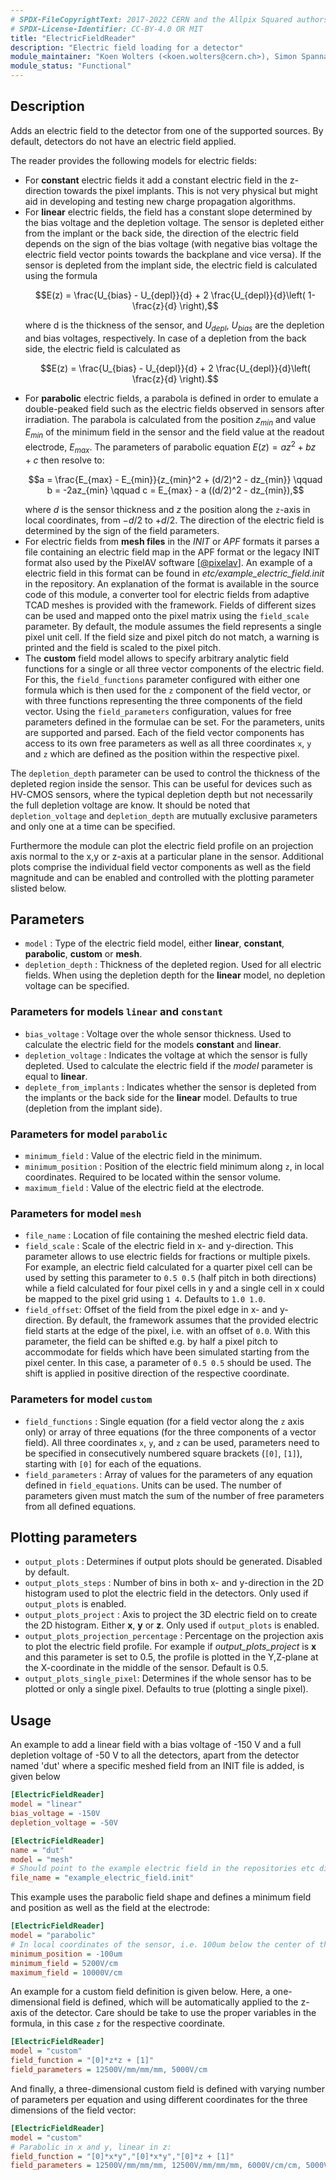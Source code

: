 ```yaml
---
# SPDX-FileCopyrightText: 2017-2022 CERN and the Allpix Squared authors
# SPDX-License-Identifier: CC-BY-4.0 OR MIT
title: "ElectricFieldReader"
description: "Electric field loading for a detector"
module_maintainer: "Koen Wolters (<koen.wolters@cern.ch>), Simon Spannagel (<simon.spannagel@cern.ch>)"
module_status: "Functional"
---
```


## Description
Adds an electric field to the detector from one of the supported sources. By default, detectors do not have an electric field applied.

The reader provides the following models for electric fields:

* For **constant** electric fields it add a constant electric field in the z-direction towards the pixel implants. This is not very physical but might aid in developing and testing new charge propagation algorithms.
* For **linear** electric fields, the field has a constant slope determined by the bias voltage and the depletion voltage. The sensor is depleted either from the implant or the back side, the direction of the electric field depends on the sign of the bias voltage (with negative bias voltage the electric field vector points towards the backplane and vice versa). If the sensor is depleted from the implant side, the electric field is calculated using the formula
    ```math
    E(z) = \frac{U_{bias} - U_{depl}}{d} + 2 \frac{U_{depl}}{d}\left( 1- \frac{z}{d} \right),
    ```
    where d is the thickness of the sensor, and $`U_{depl}`$, $`U_{bias}`$ are the depletion and bias voltages, respectively. In case of a depletion from the back side, the electric field is calculated as
    ```math
    E(z) = \frac{U_{bias} - U_{depl}}{d} + 2 \frac{U_{depl}}{d}\left( \frac{z}{d} \right).
    ```
* For **parabolic** electric fields, a parabola is defined in order to emulate a double-peaked field such as the electric fields observed in sensors after irradiation. The parabola is calculated from the position $`z_{min}`$ and value $`E_{min}`$ of the minimum field in the sensor and the field value at the readout electrode, $`E_{max}`$. The parameters of parabolic equation $`E(z) = az^2 + bz + c`$ then resolve to:
    ```math
    a = \frac{E_{max} - E_{min}}{z_{min}^2 + (d/2)^2 - dz_{min}} \qquad
    b = -2az_{min} \qquad
    c = E_{max} - a ((d/2)^2 - dz_{min}),
    ```
    where $`d`$ is the sensor thickness and $`z`$ the position along the `z`-axis in local coordinates, from $`-d/2`$ to $`+d/2`$. The direction of the electric field is determined by the sign of the field parameters.
* For electric fields from **mesh files** in the *INIT* or *APF* formats it parses a file containing an electric field map in the APF format or the legacy INIT format also used by the PixelAV software \[[@pixelav]\]. An example of a electric field in this format can be found in *etc/example_electric_field.init* in the repository. An explanation of the format is available in the source code of this module, a converter tool for electric fields from adaptive TCAD meshes is provided with the framework. Fields of different sizes can be used and mapped onto the pixel matrix using the `field_scale` parameter. By default, the module assumes the field represents a single pixel unit cell. If the field size and pixel pitch do not match, a warning is printed and the field is scaled to the pixel pitch.
* The **custom** field model allows to specify arbitrary analytic field functions for a single or all three vector components of the electric field. For this, the `field_functions` parameter configured with either one formula which is then used for the `z` component of the field vector, or with three functions representing the three components of the field vector. Using the `field_parameters` configuration, values for free parameters defined in the formulae can be set. For the parameters, units are supported and parsed. Each of the field vector components has access to its own free parameters as well as all three coordinates `x`, `y` and `z` which are defined as the position within the respective pixel.


The `depletion_depth` parameter can be used to control the thickness of the depleted region inside the sensor.
This can be useful for devices such as HV-CMOS sensors, where the typical depletion depth but not necessarily the full depletion voltage are know.
It should be noted that `depletion_voltage` and `depletion_depth` are mutually exclusive parameters and only one at a time can be specified.

Furthermore the module can plot the electric field profile on an projection axis normal to the x,y or z-axis at a particular plane in the sensor.
Additional plots comprise the individual field vector components as well as the field magnitude and can be enabled and controlled with the plotting parameter slisted below.

## Parameters
* `model` : Type of the electric field model, either **linear**, **constant**, **parabolic**, **custom** or **mesh**.
* `depletion_depth` : Thickness of the depleted region. Used for all electric fields. When using the depletion depth for the **linear** model, no depletion voltage can be specified.

### Parameters for models `linear` and `constant`
* `bias_voltage` : Voltage over the whole sensor thickness. Used to calculate the electric field for the models **constant** and **linear**.
* `depletion_voltage` : Indicates the voltage at which the sensor is fully depleted. Used to calculate the electric field if the *model* parameter is equal to **linear**.
* `deplete_from_implants` : Indicates whether the sensor is depleted from the implants or the back side for the **linear** model. Defaults to true (depletion from the implant side).

### Parameters for model `parabolic`
* `minimum_field` : Value of the electric field in the minimum.
* `minimum_position` : Position of the electric field minimum along `z`, in local coordinates. Required to be located within the sensor volume.
* `maximum_field` : Value of the electric field at the electrode.

### Parameters for model `mesh`
* `file_name` : Location of file containing the meshed electric field data.
* `field_scale` : Scale of the electric field in x- and y-direction. This parameter allows to use electric fields for fractions or multiple pixels. For example, an electric field calculated for a quarter pixel cell can be used by setting this parameter to `0.5 0.5` (half pitch in both directions) while a field calculated for four pixel cells in y and a single cell in x could be mapped to the pixel grid using `1 4`. Defaults to `1.0 1.0`.
* `field_offset`: Offset of the field from the pixel edge in x- and y-direction. By default, the framework assumes that the provided electric field starts at the edge of the pixel, i.e. with an offset of `0.0`. With this parameter, the field can be shifted e.g. by half a pixel pitch to accommodate for fields which have been simulated starting from the pixel center. In this case, a parameter of `0.5 0.5` should be used. The shift is applied in positive direction of the respective coordinate.

### Parameters for model `custom`
* `field_functions` : Single equation (for a field vector along the `z` axis only) or array of three equations (for the three components of a vector field). All three coordinates `x`, `y`, and `z` can be used, parameters need to be specified in consecutively numbered square brackets (`[0]`, `[1]`), starting with `[0]` for each of the equations.
* `field_parameters` : Array of values for the parameters of any equation defined in `field_equations`. Units can be used. The number of parameters given must match the sum of the number of free parameters from all defined equations.

## Plotting parameters
* `output_plots` : Determines if output plots should be generated. Disabled by default.
* `output_plots_steps` : Number of bins in both x- and y-direction in the 2D histogram used to plot the electric field in the detectors. Only used if `output_plots` is enabled.
* `output_plots_project` : Axis to project the 3D electric field on to create the 2D histogram. Either **x**, **y** or **z**. Only used if `output_plots` is enabled.
* `output_plots_projection_percentage` : Percentage on the projection axis to plot the electric field profile. For example if *output_plots_project* is **x** and this parameter is set to 0.5, the profile is plotted in the Y,Z-plane at the X-coordinate in the middle of the sensor. Default is 0.5.
* `output_plots_single_pixel`: Determines if the whole sensor has to be plotted or only a single pixel. Defaults to true (plotting a single pixel).

## Usage
An example to add a linear field with a bias voltage of -150 V and a full depletion voltage of -50 V to all the detectors, apart from the detector named 'dut' where a specific meshed field from an INIT file is added, is given below

```ini
[ElectricFieldReader]
model = "linear"
bias_voltage = -150V
depletion_voltage = -50V

[ElectricFieldReader]
name = "dut"
model = "mesh"
# Should point to the example electric field in the repositories etc directory
file_name = "example_electric_field.init"
```

This example uses the parabolic field shape and defines a minimum field and position as well as the field at the electrode:

```ini
[ElectricFieldReader]
model = "parabolic"
# In local coordinates of the sensor, i.e. 100um below the center of the sensor along z:
minimum_position = -100um
minimum_field = 5200V/cm
maximum_field = 10000V/cm
```

An example for a custom field definition is given below. Here, a one-dimensional field is defined, which will be automatically applied to the z-axis of the detector.
Care should be take to use the proper variables in the formula, in this case `z` for the respective coordinate.

```ini
[ElectricFieldReader]
model = "custom"
field_function = "[0]*z*z + [1]"
field_parameters = 12500V/mm/mm/mm, 5000V/cm
```

And finally, a three-dimensional custom field is defined with varying number of parameters per equation and using different coordinates for the three dimensions of the field vector:

```ini
[ElectricFieldReader]
model = "custom"
# Parabolic in x and y, linear in z:
field_function = "[0]*x*y","[0]*x*y","[0]*z + [1]"
field_parameters = 12500V/mm/mm/mm, 12500V/mm/mm/mm, 6000V/cm/cm, 5000V/cm
```

[@pixelav]: https://cds.cern.ch/record/687440

